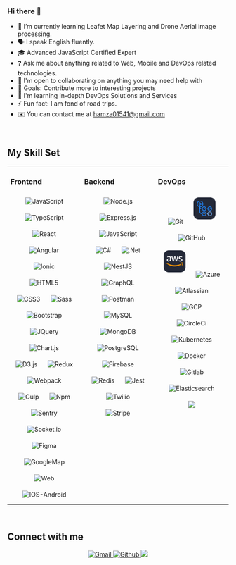 ### Hi there 👋

<!--
**Hamza01541/Hamza01541** is a ✨ _special_ ✨ repository because its `README.md` (this file) appears on your GitHub profile.

Here are some ideas to get you started:

- 🔭 I’m currently working on ...
- 🌱 I’m currently learning ...
- 👯 I’m looking to collaborate on ...
- 🤔 I’m looking for help with ...
- 💬 Ask me about ...
- 📫 How to reach me: ...
- 😄 Pronouns: ...
- ⚡ Fun fact: ...
-->


- 🌱 I’m currently learning Leafet Map Layering and Drone Aerial image processing.
- 🗣 I speak English fluently.
- 🎓 Advanced JavaScript Certified Expert
- ❓  Ask me about anything related to Web, Mobile and DevOps related technologies.
- 🤝 I'm open to collaborating on anything you may need help with
- 🥅 Goals: Contribute more to interesting projects
- 🧠 I'm learning in-depth DevOps Solutions and Services
- ⚡ Fun fact: I am fond of road trips.
- ✉️ You can contact me at [hamza01541@gmail.com](mailto:hamza01541@gmail.com)

<br/>  

## My Skill Set  
<table><tr><td valign="top" width="33%">

### Frontend  
<div align="center">  
<img style="margin: 10px" src="https://profilinator.rishav.dev/skills-assets/javascript-original.svg" alt="JavaScript" height="50" />  
<img style="margin: 10px" src="https://profilinator.rishav.dev/skills-assets/typescript-original.svg" alt="TypeScript" height="50" />  
<img style="margin: 10px" src="https://profilinator.rishav.dev/skills-assets/react-original-wordmark.svg" alt="React" height="50" />  
<img style="margin: 10px" src="https://res.cloudinary.com/startup-grind/image/upload/c_fill,dpr_2.0,f_auto,g_center,q_auto/v1/gcs/platform-data-goog/events/Screenshot%202022-12-11%20at%207.10.40%20PM.png" alt="Angular" height="50" />
<img style="margin: 10px" src="https://www.aalpha.net/wp-content/uploads/2020/01/ionic.png" alt="Ionic" height="50" />
<img style="margin: 10px" src="https://profilinator.rishav.dev/skills-assets/html5-original-wordmark.svg" alt="HTML5" height="50" />  
<img style="margin: 10px" src="https://profilinator.rishav.dev/skills-assets/css3-original-wordmark.svg" alt="CSS3" height="50" />  
<img style="margin: 10px" src="https://profilinator.rishav.dev/skills-assets/sass-original.svg" alt="Sass" height="50" />  
<img style="margin: 10px" src="https://e7.pngegg.com/pngimages/391/430/png-clipart-bootstrap-full-logo-tech-companies-thumbnail.png" alt="Bootstrap" height="50" />
<img style="margin: 10px" src="https://w7.pngwing.com/pngs/265/442/png-transparent-jquery-ui-javascript-web-browser-pasargad-text-trademark-logo-thumbnail.png" alt="JQuery" height="50" />  
<img style="margin: 10px" src="https://profilinator.rishav.dev/skills-assets/logo-title.svg" alt="Chart.js" height="50" />  
<img style="margin: 10px" src="https://profilinator.rishav.dev/skills-assets/d3js-original.svg" alt="D3.js" height="50" />  
<img style="margin: 10px" src="https://upload.wikimedia.org/wikipedia/commons/4/49/Redux.png" alt="Redux" height="50" />  
<img style="margin: 10px" src="https://profilinator.rishav.dev/skills-assets/webpack-original.svg" alt="Webpack" height="50" />  
<img style="margin: 10px" src="https://www.svgrepo.com/show/303440/gulp-logo.svg" alt="Gulp" height="50" />
<img style="margin: 10px" src="https://w7.pngwing.com/pngs/828/432/png-transparent-npm-node-js-computer-icons-computer-software-installation-others-text-rectangle-logo.png" alt="Npm" height="40" /> 
<img style="margin: 10px" src="https://www.vectorlogo.zone/logos/sentryio/sentryio-ar21.png" alt="Sentry" height="40" />
<img style="margin: 10px" src="https://www.vectorlogo.zone/logos/socketio/socketio-ar21.svg" alt="Socket.io" height="40" />  
<img style="margin: 10px" src="https://www.vectorlogo.zone/logos/figma/figma-ar21.png" alt="Figma" height="40" /> 
<img style="margin: 10px" src="https://encrypted-tbn0.gstatic.com/images?q=tbn:ANd9GcRZ4EDPUhgagil5oCP0bdHp2ZJ3QW6YBmbLCCdfo0VZxyoiQMPmxOo842UzrapGM_6UxHI&usqp=CAU" alt="GoogleMap" height="45" />    
<img style="margin: 10px" src="https://encrypted-tbn0.gstatic.com/images?q=tbn:ANd9GcSyYPIT5IiMgmHQPTKrAN3KPhQYLaYYySA_eWcgdGDm_jrl61AV3cNE5PxP0nOYeVPuBP4&usqp=CAU" alt="Web" height="50" />  
<img style="margin: 10px" src="https://icon-library.com/images/android-mobile-icon/android-mobile-icon-29.jpg" alt="IOS-Android" height="45" />  

</div>

</td><td valign="top" width="33%">



### Backend  
<div align="center">

<img style="margin: 10px" src="https://encrypted-tbn0.gstatic.com/images?q=tbn:ANd9GcQZZcC9FFlFDytwryOqdx84Afu3kwPziWBfUw&usqp=CAU" alt="Node.js" height="50" />  
<img style="margin: 10px" src="https://profilinator.rishav.dev/skills-assets/express-original-wordmark.svg" alt="Express.js" height="50" />
<img style="margin: 10px" src="https://w7.pngwing.com/pngs/1007/564/png-transparent-java-script-logo-javascript-web-development-logo-script-text-computer-programming-internet-thumbnail.png" alt="JavaScript" height="50" />  
<img style="margin: 10px" src="https://profilinator.rishav.dev/skills-assets/csharp-original.svg" alt="C#" height="50" />  
<img style="margin: 10px" src="https://profilinator.rishav.dev/skills-assets/dot-net-original-wordmark.svg" alt=".Net" height="50" />  
<img style="margin: 10px" src="https://www.aalpha.net/wp-content/uploads/2023/05/nest-js-logo.png" alt="NestJS" height="50" />  



<img style="margin: 10px" src="https://graphql.org/img/brand/logos/logo-stacked.svg" alt="GraphQL" height="50" />  
<img style="margin: 10px" src="https://seeklogo.com/images/P/postman-api-platform-logo-D6B8AB9B0D-seeklogo.com.png" alt="Postman" height="50" />  
<img style="margin: 10px" src="https://d1.awsstatic.com/asset-repository/products/amazon-rds/1024px-MySQL.ff87215b43fd7292af172e2a5d9b844217262571.png" alt="MySQL" height="40" />  
<img style="margin: 10px" src="https://cdn.iconscout.com/icon/free/png-256/free-mongodb-3-1175138.png" alt="MongoDB" height="50" />    
<img style="margin: 10px" src="https://profilinator.rishav.dev/skills-assets/postgresql-original-wordmark.svg" alt="PostgreSQL" height="50" />  
<img style="margin: 10px" src="https://ih1.redbubble.net/image.489553241.2202/st,small,845x845-pad,1000x1000,f8f8f8.u1.jpg" alt="Firebase" height="60" />  
<img style="margin: 10px" src="https://profilinator.rishav.dev/skills-assets/redis-original-wordmark.svg" alt="Redis" height="50" />  
<img style="margin: 10px" src="https://ih1.redbubble.net/image.404020079.1876/st,small,507x507-pad,600x600,f8f8f8.u7.jpg" alt="Jest" height="60" />  
<img style="margin: 10px" src="https://www.kindpng.com/picc/m/441-4419401_twilio-logo-png-transparent-png.png" alt="Twilio" height="50" />

<br>
<img style="margin: 10px" src="https://upload.wikimedia.org/wikipedia/commons/thumb/b/ba/Stripe_Logo%2C_revised_2016.svg/360px-Stripe_Logo%2C_revised_2016.svg.png" alt="Stripe" height="60" />

</div>

</td><td valign="top" width="33%">



### DevOps  
<div align="center">  
<img style="margin: 10px" src="https://profilinator.rishav.dev/skills-assets/git-scm-icon.svg" alt="Git" height="50" />
<img style="margin: 10px" src="https://raw.githubusercontent.com/tandpfun/skill-icons/main/icons/GithubActions-Dark.svg" alt="GithubActions" height="50" />  
<img style="margin: 10px" src="https://pngset.com/images/github-logo-label-text-symbol-transparent-png-2425199.png" alt="GitHub" height="50" />
<img style="margin: 10px" src="https://raw.githubusercontent.com/tandpfun/skill-icons/main/icons/AWS-Dark.svg" alt="AWS" height="50" />  
<img style="margin: 10px" src="https://encrypted-tbn0.gstatic.com/images?q=tbn:ANd9GcR8jTFgNkd9a0VrdOiVX2AohkyITJ_UoHPG76dVPe2XdWQ8xN0k7OmvghUcIrCVl7bBzg&usqp=CAU" alt="Azure" height="25" />  
<img style="margin: 10px" src="https://seeklogo.com/images/A/atlassian-logo-DF2FCF6E4D-seeklogo.com.png" alt="Atlassian" height="50" />  
<img style="margin: 10px" src="https://profilinator.rishav.dev/skills-assets/google_cloud-icon.svg" alt="GCP" height="50" />  
<img style="margin: 10px" src="https://d3r49iyjzglexf.cloudfront.net/circleci-logo-stacked-fb-657e221fda1646a7e652c09c9fbfb2b0feb5d710089bb4d8e8c759d37a832694.png" alt="CircleCi" height="60" />  
<img style="margin: 10px" src="https://profilinator.rishav.dev/skills-assets/kubernetes-icon.svg" alt="Kubernetes" height="50" />  
<img style="margin: 10px" src="https://profilinator.rishav.dev/skills-assets/docker-original-wordmark.svg" alt="Docker" height="50" />
<img style="margin: 10px" src="https://profilinator.rishav.dev/skills-assets/gitlab.svg" alt="Gitlab" height="50" />
<img style="margin: 10px" src="https://profilinator.rishav.dev/skills-assets/elasticsearch.png" alt="Elasticsearch" height="50" /> 

<br>
<img style="margin: 10px" src="https://www.ssa.group/wp-content/uploads/2020/12/Group-3223-1.svg" height="70" /> 

</div>

</td></tr></table>  

<br/>  


## Connect with me  
<div align="center">
<a href="mailto:hamza01541@gmail.com" target="_blank" style="margin-top: 15px;">
<img src=https://img.icons8.com/?size=1x&id=P7UIlhbpWzZm&format=png alt=Gmail />
</a>

<a href="https://github.com/Hamza01541" target="_blank" style="margin-top: 15px; marging-left:50px;">
<img src="https://static.vecteezy.com/system/resources/previews/016/833/880/original/github-logo-git-hub-icon-with-text-on-white-background-free-vector.jpg" alt="Github" height="50" />
</a>


<a href="https://www.upwork.com/fl/~018777e30e743c2277" target="_blank" style="margin-top: 15px; marging-left:50px;">
<img src="https://logos-world.net/wp-content/uploads/2021/04/Upwork-Logo-1-500x281.png" height="50" />
</a>


</div>  
  

<br/>  



<!-- 
## Github Stats  
<div align="center"><img src="https://github-readme-stats.vercel.app/api?username=Hamza01541&show_icons=true&count_private=true&hide_border=true" align="center" /></div>



<br/>


<div align="center">
<img src="https://komarev.com/ghpvc/?username=hamza01541&&style=flat-square" align="center" />
</div>  

----
<div align="center">Generated using <a href="https://profilinator.rishav.dev/" target="_blank">Github Profilinator</a></div>
-->
